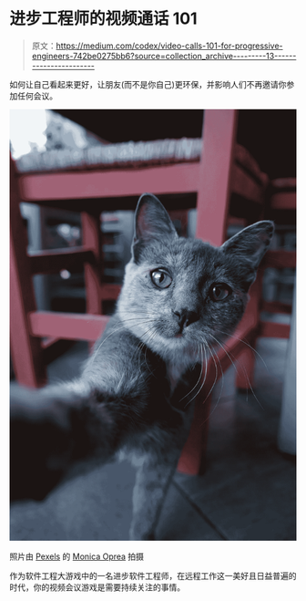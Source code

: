 # 进步工程师的视频通话 101

> 原文：<https://medium.com/codex/video-calls-101-for-progressive-engineers-742be0275bb6?source=collection_archive---------13----------------------->

如何让自己看起来更好，让朋友(而不是你自己)更环保，并影响人们不再邀请你参加任何会议。

![](img/48e44f8d451cade13b377797b63e80aa.png)

照片由 [Pexels](https://www.pexels.com/photo/selective-focus-photo-of-a-cute-russian-blue-cat-taking-a-selfie-9718154/?utm_content=attributionCopyText&utm_medium=referral&utm_source=pexels) 的 [Monica Oprea](https://www.pexels.com/@nuptune?utm_content=attributionCopyText&utm_medium=referral&utm_source=pexels) 拍摄

作为软件工程大游戏中的一名进步软件工程师，在远程工作这一美好且日益普遍的时代，你的视频会议游戏是需要持续关注的事情。